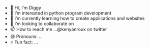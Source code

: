 - 👋 Hi, I’m Diggy
- 👀 I’m interested in python program development
- 🌱 I’m currently learning how to create applications and websites
- 💞️ I’m looking to collaborate on 
- 📫 How to reach me ...@kenyanroux on twitter
- 😄 Pronouns: ...
- ⚡ Fun fact: ...

<!---
mnatakanijiiteajesasa/mnatakanijiiteajesasa is a ✨ special ✨ repository because its `README.md` (this file) appears on your GitHub profile.
You can click the Preview link to take a look at your changes.
--->
